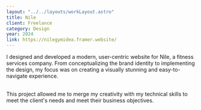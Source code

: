 ```yaml
---
layout: "../../layouts/workLayout.astro"
title: Nile
client: Freelance
category: Design
year: 2024
link: https://nilegymidea.framer.website/
---
```


I designed and developed a modern, user-centric website for Nile, a fitness services company. From conceptualizing the brand identity to implementing the design, my focus was on creating a visually stunning and easy-to-navigate experience. 

\
This project allowed me to merge my creativity with my technical skills to meet the client's needs and meet their business objectives.